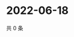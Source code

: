 # 2022-06-18

共 0 条

<!-- BEGIN WEIBO -->
<!-- 最后更新时间 Sat Jun 18 2022 03:12:43 GMT+0800 (China Standard Time) -->

<!-- END WEIBO -->
